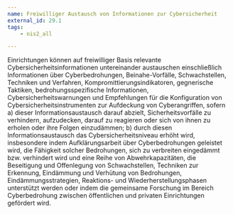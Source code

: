 ```yaml
---
name: Freiwilliger Austausch von Informationen zur Cybersicherheit
external_id: 29.1
tags:
    - nis2_all

---
```


Einrichtungen können auf freiwilliger Basis relevante Cybersicherheitsinformationen untereinander austauschen einschließlich Informationen über Cyberbedrohungen, Beinahe-Vorfälle, Schwachstellen, Techniken und Verfahren, Kompromittierungsindikatoren, gegnerische Taktiken, bedrohungsspezifische Informationen, Cybersicherheitswarnungen und Empfehlungen für die Konfiguration von Cybersicherheitsinstrumenten zur Aufdeckung von Cyberangriffen, sofern
    a) dieser Informationsaustausch darauf abzielt, Sicherheitsvorfälle zu verhindern, aufzudecken, darauf zu reagieren oder sich von ihnen zu erholen oder ihre Folgen einzudämmen;
    b) durch diesen Informationsaustausch das Cybersicherheitsniveau erhöht wird, insbesondere indem Aufklärungsarbeit über Cyberbedrohungen geleistet wird, die Fähigkeit solcher Bedrohungen, sich zu verbreiten eingedämmt bzw. verhindert wird und eine Reihe von Abwehrkapazitäten, die Beseitigung und Offenlegung von Schwachstellen, Techniken zur Erkennung, Eindämmung und Verhütung von Bedrohungen, Eindämmungsstrategien, Reaktions- und Wiederherstellungsphasen unterstützt werden oder indem die gemeinsame Forschung im Bereich Cyberbedrohung zwischen öffentlichen und privaten Einrichtungen gefördert wird.
